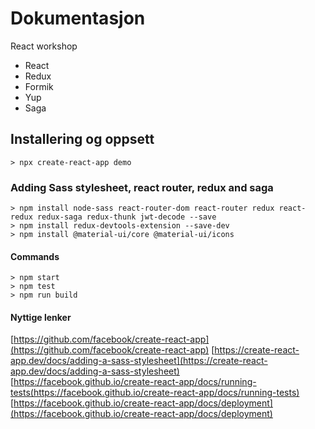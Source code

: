 # Dokumentasjon #
React workshop
* React
* Redux
* Formik
* Yup
* Saga

## Installering og oppsett
	> npx create-react-app demo

### Adding Sass stylesheet, react router, redux and saga
    > npm install node-sass react-router-dom react-router redux react-redux redux-saga redux-thunk jwt-decode --save
    > npm install redux-devtools-extension --save-dev
    > npm install @material-ui/core @material-ui/icons

#### Commands
    > npm start
    > npm test
    > npm run build

#### Nyttige lenker
[https://github.com/facebook/create-react-app](https://github.com/facebook/create-react-app)
[https://create-react-app.dev/docs/adding-a-sass-stylesheet](https://create-react-app.dev/docs/adding-a-sass-stylesheet)
[https://facebook.github.io/create-react-app/docs/running-tests(https://facebook.github.io/create-react-app/docs/running-tests)
[https://facebook.github.io/create-react-app/docs/deployment](https://facebook.github.io/create-react-app/docs/deployment)


